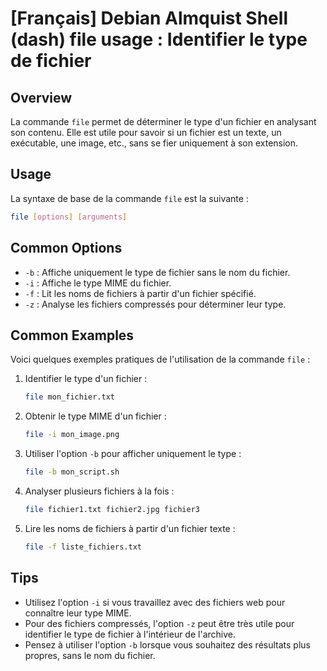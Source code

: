 # [Français] Debian Almquist Shell (dash) file usage : Identifier le type de fichier

## Overview
La commande `file` permet de déterminer le type d'un fichier en analysant son contenu. Elle est utile pour savoir si un fichier est un texte, un exécutable, une image, etc., sans se fier uniquement à son extension.

## Usage
La syntaxe de base de la commande `file` est la suivante :

```bash
file [options] [arguments]
```

## Common Options
- `-b` : Affiche uniquement le type de fichier sans le nom du fichier.
- `-i` : Affiche le type MIME du fichier.
- `-f` : Lit les noms de fichiers à partir d'un fichier spécifié.
- `-z` : Analyse les fichiers compressés pour déterminer leur type.

## Common Examples
Voici quelques exemples pratiques de l'utilisation de la commande `file` :

1. Identifier le type d'un fichier :
   ```bash
   file mon_fichier.txt
   ```

2. Obtenir le type MIME d'un fichier :
   ```bash
   file -i mon_image.png
   ```

3. Utiliser l'option `-b` pour afficher uniquement le type :
   ```bash
   file -b mon_script.sh
   ```

4. Analyser plusieurs fichiers à la fois :
   ```bash
   file fichier1.txt fichier2.jpg fichier3
   ```

5. Lire les noms de fichiers à partir d'un fichier texte :
   ```bash
   file -f liste_fichiers.txt
   ```

## Tips
- Utilisez l'option `-i` si vous travaillez avec des fichiers web pour connaître leur type MIME.
- Pour des fichiers compressés, l'option `-z` peut être très utile pour identifier le type de fichier à l'intérieur de l'archive.
- Pensez à utiliser l'option `-b` lorsque vous souhaitez des résultats plus propres, sans le nom du fichier.